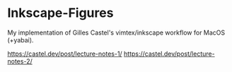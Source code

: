 # Inkscape-Figures

My implementation of Gilles Castel's vimtex/inkscape workflow for MacOS (+yabai).

https://castel.dev/post/lecture-notes-1/
https://castel.dev/post/lecture-notes-2/
